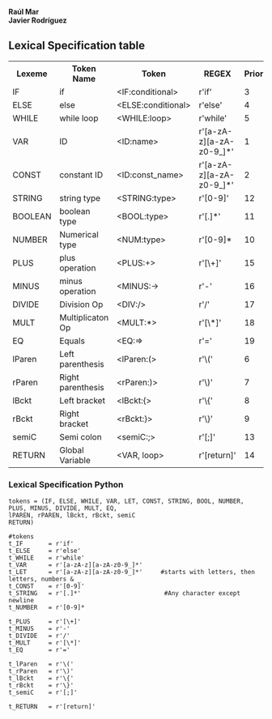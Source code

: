 
**Raúl Mar**<br>
**Javier Rodríguez**

## Lexical Specification table

<head>
  <link href="../mdStyles/style.css" rel="stylesheet">
</head>
<body>
<table>
  <tr>
    <th>Lexeme</th>
    <th>Token Name</th>
    <th>Token</th>
    <th>REGEX</th>
    <th>Priority</th>
  </tr>
  <tr>
    <td>IF</td>
    <td>if</td>
    <td>&lt;IF:conditional&gt;</td>
    <td>r'if'</td>
    <td>3</td>
  </tr>
  <tr>
    <td>ELSE</td>
    <td>else</td>
    <td>&lt;ELSE:conditional&gt;</td>
    <td>r'else'</td>
    <td>4</td>
  </tr>
    <tr>    
    <td>WHILE</td>
    <td>while loop</td>
    <td>&lt;WHILE:loop&gt;</td>
    <td>r'while'</td>
    <td>5</td>
  </tr>
  <tr>    
    <td>VAR</td>
    <td>ID</td>
    <td>&lt;ID:name&gt;</td>
    <td>r'[a-zA-z][a-zA-z0-9_]*'</td>
    <td>1</td>
  </tr>
  <tr>    
    <td>CONST</td>
    <td>constant ID</td>
    <td>&lt;ID:const_name&gt;</td>
    <td>r'[a-zA-z][a-zA-z0-9_]*' </td>
    <td>2</td>
  </tr>
  <tr>    
    <td>STRING</td>
    <td>string type</td>
    <td>&lt;STRING:type&gt;</td>
    <td>r'[0-9]'</td>
    <td>12</td>
  </tr>
  <tr>    
    <td>BOOLEAN</td>
    <td>boolean type</td>
    <td>&lt;BOOL:type&gt;</td>
    <td>r'[.]*'</td>
    <td>11</td>
  </tr>
  <tr>    
    <td>NUMBER</td>
    <td>Numerical type</td>
    <td>&lt;NUM:type&gt;</td>
    <td>r'[0-9]*</td>
    <td>10</td>
  </tr>
  <tr>    
    <td>PLUS</td>
    <td>plus operation</td>
    <td>&lt;PLUS:+&gt;</td>
    <td>r'[\+]'</td>
    <td>15</td>
  </tr>
  <tr>    
    <td>MINUS</td>
    <td>minus operation</td>
    <td>&lt;MINUS:-&gt;</td>
    <td>r'-'</td>
    <td>16</td>
  </tr>
  <tr>    
    <td>DIVIDE</td>
    <td>Division Op</td>
    <td>&lt;DIV:/&gt;</td>
    <td>r'/'</td>
    <td>17</td>
  </tr>
  <tr>    
    <td>MULT</td>
    <td>Multiplicaton Op</td>
    <td>&lt;MULT:*&gt;</td>
    <td>r'[\*]'</td>
    <td>18</td>
  </tr>
  <tr>    
    <td>EQ</td>
    <td>Equals</td>
    <td>&lt;EQ:=&gt;</td>
    <td>r'='</td>
    <td>19</td>
  </tr>
  <tr>    
    <td>lParen</td>
    <td>Left parenthesis</td>
    <td>&lt;lParen:(&gt;</td>
    <td>r'\('</td>
    <td>6</td>
  </tr>
  <tr>    
    <td>rParen</td>
    <td>Right parenthesis</td>
    <td>&lt;rParen:)&gt;</td>
    <td>r'\)'</td>
    <td>7</td>
  </tr>
  <tr>    
    <td>lBckt</td>
    <td>Left bracket</td>
    <td>&lt;lBckt:{&gt;</td>
    <td>r'\{'</td>
    <td>8</td>
  </tr>
  <tr>    
    <td>rBckt</td>
    <td>Right bracket</td>
    <td>&lt;rBckt:}&gt;</td>
    <td>r'\}'</td>
    <td>9</td>
  </tr>  
  <tr>   
    <td>semiC</td>
    <td>Semi colon</td>
    <td>&lt;semiC:;&gt;</td>
    <td>r'[;]'</td>
    <td>13</td>
  </tr>
    <td>RETURN</td>
    <td>Global Variable</td>
    <td>&lt;VAR, loop&gt;</td>
    <td>r'[return]'</td>
    <td>14</td>
  </tr>
</table>
</body>

### Lexical Specification Python

```
tokens = (IF, ELSE, WHILE, VAR, LET, CONST, STRING, BOOL, NUMBER,
PLUS, MINUS, DIVIDE, MULT, EQ,
lPAREN, rPAREN, lBckt, rBckt, semiC
RETURN)

#tokens
t_IF       = r'if' 
t_ELSE     = r'else'
t_WHILE    = r'while'
t_VAR      = r'[a-zA-z][a-zA-z0-9_]*'
t_LET      = r'[a-zA-z][a-zA-z0-9_]*'     #starts with letters, then letters, numbers & _
t_CONST    = r'[0-9]'
t_STRING   = r'[.]*'                       #Any character except newline
t_NUMBER   = r'[0-9]*

t_PLUS     = r'[\+]'
t_MINUS    = r'-'
t_DIVIDE   = r'/'
t_MULT     = r'[\*]'
t_EQ       = r'='

t_lParen   = r'\('
t_rParen   = r'\)'
t_lBckt    = r'\{'
t_rBckt    = r'\}'
t_semiC    = r'[;]'

t_RETURN   = r'[return]'
```


